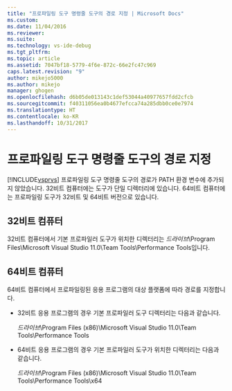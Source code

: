 ```yaml
---
title: "프로파일링 도구 명령줄 도구의 경로 지정 | Microsoft Docs"
ms.custom: 
ms.date: 11/04/2016
ms.reviewer: 
ms.suite: 
ms.technology: vs-ide-debug
ms.tgt_pltfrm: 
ms.topic: article
ms.assetid: 7047bf18-5779-4f6e-872c-66e2fc47c969
caps.latest.revision: "9"
author: mikejo5000
ms.author: mikejo
manager: ghogen
ms.openlocfilehash: d6b05de013143c1def53044a40977657fdd2cfcb
ms.sourcegitcommit: f40311056ea0b4677efcca74a285dbb0ce0e7974
ms.translationtype: HT
ms.contentlocale: ko-KR
ms.lasthandoff: 10/31/2017
---
```

# <a name="specifying-the-path-to-profiling-tools-command-line-tools"></a>프로파일링 도구 명령줄 도구의 경로 지정
[!INCLUDE[vsprvs](../code-quality/includes/vsprvs_md.md)] 프로파일링 도구 명령줄 도구의 경로가 PATH 환경 변수에 추가되지 않았습니다. 32비트 컴퓨터에는 도구가 단일 디렉터리에 있습니다. 64비트 컴퓨터에는 프로파일링 도구가 32비트 및 64비트 버전으로 있습니다.  
  
## <a name="32-bit-computers"></a>32비트 컴퓨터  
 32비트 컴퓨터에서 기본 프로파일러 도구가 위치한 디렉터리는 *드라이브*\Program Files\Microsoft Visual Studio 11.0\Team Tools\Performance Tools입니다.  
  
## <a name="64-bit-computers"></a>64비트 컴퓨터  
 64비트 컴퓨터에서 프로파일링된 응용 프로그램의 대상 플랫폼에 따라 경로를 지정합니다.  
  
-   32비트 응용 프로그램의 경우 기본 프로파일러 도구 디렉터리는 다음과 같습니다.  
  
     *드라이브*\Program Files (x86)\Microsoft Visual Studio 11.0\Team Tools\Performance Tools  
  
-   64비트 응용 프로그램의 경우 기본 프로파일러 도구가 위치한 디렉터리는 다음과 같습니다.  
  
     *드라이브*\Program Files (x86)\Microsoft Visual Studio 11.0\Team Tools\Performance Tools\x64